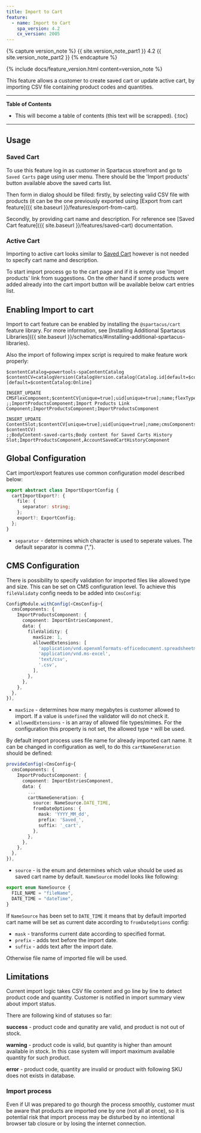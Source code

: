 ```yaml
---
title: Import to Cart
feature:
  - name: Import to Cart
    spa_version: 4.2
    cx_version: 2005
---
```


{% capture version_note %}
{{ site.version_note_part1 }} 4.2 {{ site.version_note_part2 }}
{% endcapture %}

{% include docs/feature_version.html content=version_note %}

This feature allows a customer to create saved cart or update active cart, by importing CSV file containing product codes and quantities.

---

**Table of Contents**

- This will become a table of contents (this text will be scrapped).
  {:toc}

---

## Usage

### Saved Cart

To use this feature log in as customer in Spartacus storefront and go to `Saved Carts` page using user menu. There should be the 'Import products' button available above the saved carts list.

Then form in dialog should be filled: firstly, by selecting valid CSV file with products (it can be the one previously exported using [Export from cart feature]({{ site.baseurl }}/features/export-from-cart).

Secondly, by providing cart name and description. For reference see [Saved Cart feature]({{ site.baseurl }}/features/saved-cart) documentation.

### Active Cart

Importing to active cart looks similar to [Saved Cart](#saved-cart) however is not needed to specify cart name and description.

To start import process go to the cart page and if it is empty use 'Import products' link from suggestions. On the other hand if some products were added already into the cart import button will be available below cart entries list.

## Enabling Import to cart

Import to cart feature can be enabled by installing the `@spartacus/cart` feature library. For more information, see [Installing Additional Spartacus Libraries]({{ site.baseurl }}/schematics/#installing-additional-spartacus-libraries).

Also the import of following impex script is required to make feature work properly:

```
$contentCatalog=powertools-spaContentCatalog
$contentCV=catalogVersion(CatalogVersion.catalog(Catalog.id[default=$contentCatalog]),CatalogVersion.version[default=Online])[default=$contentCatalog:Online]

INSERT_UPDATE CMSFlexComponent;$contentCV[unique=true];uid[unique=true];name;flexType;&componentRef
;;ImportProductsComponent;Import Products Link Component;ImportProductsComponent;ImportProductsComponent

INSERT_UPDATE ContentSlot;$contentCV[unique=true];uid[unique=true];name;cmsComponents(uid, $contentCV)
;;BodyContent-saved-carts;Body content for Saved Carts History Slot;ImportProductsComponent,AccountSavedCartHistoryComponent
```

## Global Configuration

Cart import/export features use common configuration model described below:

```ts
export abstract class ImportExportConfig {
  cartImportExport?: {
    file: {
      separator: string;
    };
    export?: ExportConfig;
  };
}
```

- `separator` - determines which character is used to seperate values. The default separator is comma (",").

## CMS Configuration

There is possibility to specify validation for imported files like allowed type and size. This can be set on CMS configuration level. To achieve this `fileValidaty` config needs to be added into `CmsConfig`:

```ts
ConfigModule.withConfig(<CmsConfig>{
  cmsComponents: {
    ImportProductsComponent: {
      component: ImportEntriesComponent,
      data: {
        fileValidity: {
          maxSize: 1,
          allowedExtensions: [
            'application/vnd.openxmlformats-officedocument.spreadsheetml.sheet',
            'application/vnd.ms-excel',
            'text/csv',
            '.csv',
          ],
        },
      },
    },
  },
}),
```

- `maxSize` - determines how many megabytes is customer allowed to import. If a value is `undefined` the validator will do not check it.
- `allowedExtensions` - is an array of allowed file types/mimes. For the configuration this property is not set, the allowed type `*` will be used.

By default import process uses file name for already imported cart name. It can be changed in configuration as well, to do this `cartNameGeneration` should be defined:

```ts
provideConfig(<CmsConfig>{
  cmsComponents: {
    ImportProductsComponent: {
      component: ImportEntriesComponent,
      data: {
        ...
        cartNameGeneration: {
          source: NameSource.DATE_TIME,
          fromDateOptions: {
            mask: 'YYYY_MM_dd',
            prefix: 'Saved_',
            suffix: '_cart',
          },
        },
      },
    },
  },
}),
```

- `source` - is the enum and determines which value should be used as saved cart name by default. `NameSource` model looks like following:

```ts
export enum NameSource {
  FILE_NAME = "fileName",
  DATE_TIME = "dateTime",
}
```

If `NameSource` has been set to `DATE_TIME` it means that by default imported cart name will be set as current date according to `fromDateOptions` config:

- `mask` - transforms current date according to specified format.
- `prefix` - adds text before the import date.
- `suffix` - adds text after the import date.

Otherwise file name of imported file will be used.

## Limitations

Current import logic takes CSV file content and go line by line to detect product code and quantity. Customer is notified in import summary view about import status.

There are following kind of statuses so far:

**success** - product code and qunatity are valid, and product is not out of stock.

**warning** - product code is valid, but quantity is higher than amount available in stock. In this case system will import maximum available quantity for such product.

**error** - product code, quantity are invalid or product with following SKU does not exists in database.

### Import process

Even if UI was prepared to go thourgh the process smoothly, customer must be aware that products are imported one by one (not all at once), so it is potential risk that import process may be disturbed by no intentional browser tab closure or by losing the internet connection.
